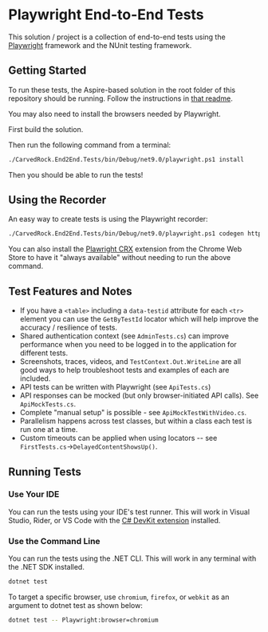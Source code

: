 # Playwright End-to-End Tests

This solution / project is a collection of end-to-end tests
using the [Playwright](https://playwright.dev/) framework and
the NUnit testing framework.

## Getting Started

To run these tests, the Aspire-based solution in
the root folder of this repository should be running.
Follow the instructions in [that readme](../readme.md).

You may also need to install the browsers needed
by Playwright.  

First build the solution.

Then run the following command from a terminal:

```bash
./CarvedRock.End2End.Tests/bin/Debug/net9.0/playwright.ps1 install
```

Then you should be able to run the tests!

## Using the Recorder

An easy way to create tests is using the Playwright recorder:

```bash
./CarvedRock.End2End.Tests/bin/Debug/net9.0/playwright.ps1 codegen https://localhost:7224
```

You can also install the [Plawright CRX](https://chromewebstore.google.com/detail/playwright-crx/jambeljnbnfbkcpnoiaedcabbgmnnlcd) extension from
the Chrome Web Store to have it "always available"
without needing to run the above command.

## Test Features and Notes

* If you have a `<table>` including a `data-testid` attribute for
each `<tr>` element you can use the `GetByTestId` locator which will help
improve the accuracy / resilience of tests.
* Shared authentication context (see `AdminTests.cs`) can improve performance when
you need to be logged in to the application for different tests.
* Screenshots, traces, videos, and `TestContext.Out.WriteLine` are all good
ways to help troubleshoot tests and examples of each are included.
* API tests can be written with Playwright (see `ApiTests.cs`)
* API responses can be mocked (but only browser-initiated API calls).  See `ApiMockTests.cs`.
* Complete "manual setup" is possible - see `ApiMockTestWithVideo.cs`.
* Parallelism happens across test classes, but within a class each test is run one at a time.
* Custom timeouts can be applied when using locators -- see `FirstTests.cs`->`DelayedContentShowsUp()`.

## Running Tests

### Use Your IDE

You can run the tests using your IDE's test runner.  This will work in Visual Studio, Rider, or VS Code 
with the [C# DevKit extension](https://marketplace.visualstudio.com/items?itemName=ms-dotnettools.csdevkit) installed.

### Use the Command Line

You can run the tests using the .NET CLI.  This will work in any terminal with the .NET SDK installed.

```bash
dotnet test
```
To target a specific browser, use `chromium`, `firefox`, or `webkit` as an argument to dotnet test as shown below:

```bash
dotnet test -- Playwright:browser=chromium
```
